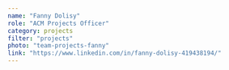 ```yaml
---
name: "Fanny Dolisy"
role: "ACM Projects Officer"
category: projects
filter: "projects"
photo: "team-projects-fanny"
link: "https://www.linkedin.com/in/fanny-dolisy-419438194/"
---
```

